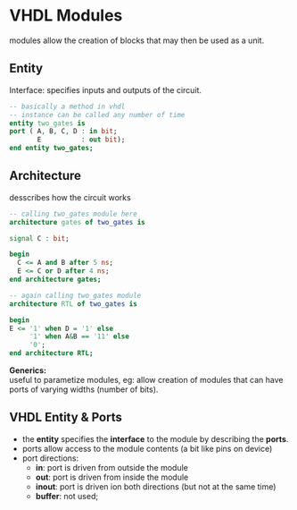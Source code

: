 # VHDL Modules
modules allow the creation of blocks that may then be used as a unit.

## Entity
Interface: specifies inputs and outputs of the circuit.
```vhdl
-- basically a method in vhdl
-- instance can be called any number of time
entity two_gates is 
port ( A, B, C, D : in bit;
       E          : out bit);
end entity two_gates;
```

## Architecture
desscribes how the circuit works
```vhdl
-- calling two_gates module here
architecture gates of two_gates is

signal C : bit;

begin
  C <= A and B after 5 ns;
  E <= C or D after 4 ns;
end architecture gates;
```

```vhdl
-- again calling two_gates module
architecture RTL of two_gates is

begin
E <= '1' when D = '1' else
     '1' when A&B == '11' else
     '0';
end architecture RTL;
```
**Generics:**<br>
useful to parametize modules, eg: allow creation of modules that can have ports of varying widths (number of bits).


## VHDL Entity & Ports
- the **entity** specifies the **interface** to the module by describing the **ports**.
- ports allow access to the module contents (a bit like pins on device)
- port directions:
  - **in**:  port is driven from outside the module
  - **out**: port is driven from inside the module
  - **inout**: port is driven ion both directions (but not at the same time)
  - **buffer**: not used; 

